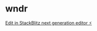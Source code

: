 # wndr

[Edit in StackBlitz next generation editor ⚡️](https://stackblitz.com/~/github.com/balint80/wndr)